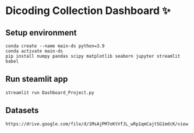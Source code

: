 # Dicoding Collection Dashboard ✨

## Setup environment
```
conda create --name main-ds python=3.9
conda activate main-ds
pip install numpy pandas scipy matplotlib seaborn jupyter streamlit babel
```

## Run steamlit app
```
streamlit run Dashboard_Project.py
```

## Datasets
```
https://drive.google.com/file/d/1MsAjPM7oKtVfJL_wRp1qmCajtSG1mdcK/view
```

